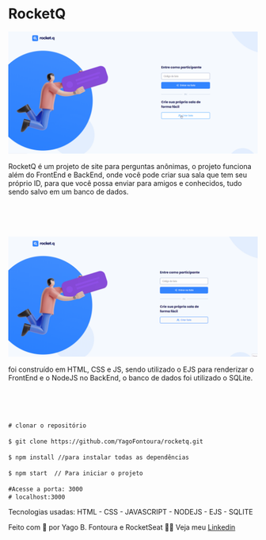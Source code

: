 <H1>RocketQ</H1>
<img src="public/images/rocketq.gif" alt="Gif RocketQ"/>
<p>RocketQ é um projeto de site para perguntas anônimas, o projeto funciona além do FrontEnd e BackEnd, onde você pode criar sua sala que tem seu próprio ID, para que você possa enviar para amigos e conhecidos, tudo sendo salvo em um banco de dados.</p>

</br>
</br>
</br>
</br>

<img src="public/images/rocket2.gif" alt="Gif RocketQ"/>
<p>foi construído em HTML, CSS e JS,
sendo utilizado o EJS para renderizar o FrontEnd e o NodeJS no BackEnd, o banco de dados foi utilizado o SQLite.</p>

</br>
</br>
</br>

```
# clonar o repositório

$ git clone https://github.com/YagoFontoura/rocketq.git

$ npm install //para instalar todas as dependências

$ npm start  // Para iniciar o projeto

#Acesse a porta: 3000
# localhost:3000
```

<p>Tecnologias usadas: HTML - CSS - JAVASCRIPT - NODEJS - EJS - SQLITE</p>

<p>Feito com 💜 por Yago B. Fontoura e RocketSeat 👋🏼 Veja meu <a href="https://www.linkedin.com/in/yago-fontoura/">Linkedin</a><p>
